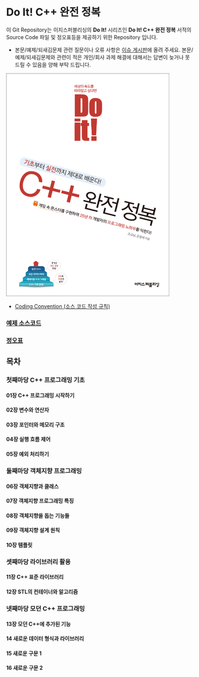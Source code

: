 # Do It! C++ 완전 정복


이 Git Repository는 이지스퍼블리싱의 __Do It!__ 시리즈인 __Do It! C++ 완전 정복__ 서적의 Source Code 파일 및 정오표등을 제공하기 위한 Repository 입니다.<br/>
* 본문/예제/되새김문제 관련 질문이나 오류 사항은 [이슈 게시판](https://github.com/mystous/DoItCPP/issues)에 올려 주세요. 본문/예제/되새김문제와 관련이 적은 개인/회사 과제 해결에 대해서는 답변이 늦거나 못 드릴 수 있음을 양해 부탁 드립니다.

<img src="images/cover.png" width="439px" height="600px"></img>
- [Coding Convention (소스 코드 작성 규칙)](CodingConvention.md)

### [예제 소스코드](https://github.com/mystous/DoItCPP/tree/master/sample_code)
### [정오표](erratum/README.md)
## 목차
### 첫째마당 C++ 프로그래밍 기초
#### 01장 C++ 프로그래밍 시작하기
#### 02장 변수와 연산자
#### 03장 포인터와 메모리 구조
#### 04장 실행 흐름 제어
#### 05장 예외 처리하기
### 둘째마당 객체지향 프로그래밍
#### 06장 객체지향과 클래스
#### 07장 객체지향 프로그래밍 특징
#### 08장 객체지향을 돕는 기능들
#### 09장 객체지향 설계 원칙
#### 10장 템플릿
### 셋째마당 라이브러리 활용
#### 11장 C++ 표준 라이브러리
#### 12장 STL의 컨테이너와 알고리즘
### 넷째마당 모던 C++ 프로그래밍
#### 13장 모던 C++에 추가된 기능
#### 14 새로운 데이터 형식과 라이브러리
#### 15 새로운 구문 1
#### 16 새로운 구문 2
